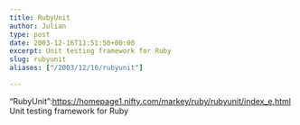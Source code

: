 ```yaml
---
title: RubyUnit
author: Julian
type: post
date: 2003-12-16T11:51:50+00:00
excerpt: Unit testing framework for Ruby
slug: rubyunit 
aliases: ["/2003/12/16/rubyunit"]

---
```

&#8220;RubyUnit&#8221;:https://homepage1.nifty.com/markey/ruby/rubyunit/index_e.html Unit testing framework for Ruby